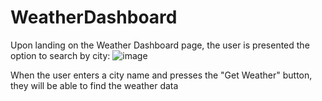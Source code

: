 ﻿# WeatherDashboard
Upon landing on the Weather Dashboard page, the user is presented the option to search by city:
![image](https://user-images.githubusercontent.com/103705511/184780681-e8db01fc-0278-4c82-b42c-3257c0109a07.png)

When the user enters a city name and presses the "Get Weather" button, they will be able to find the weather data
